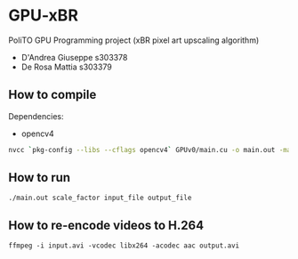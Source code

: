 # GPU-xBR

PoliTO GPU Programming project (xBR pixel art upscaling algorithm)

- D'Andrea Giuseppe s303378
- De Rosa Mattia s303379

## How to compile

Dependencies:
- opencv4

```bash
nvcc `pkg-config --libs --cflags opencv4` GPUv0/main.cu -o main.out -maxrregcount 32 -O3
```

## How to run

`./main.out scale_factor input_file output_file`

## How to re-encode videos to H.264

`ffmpeg -i input.avi -vcodec libx264 -acodec aac output.avi`
